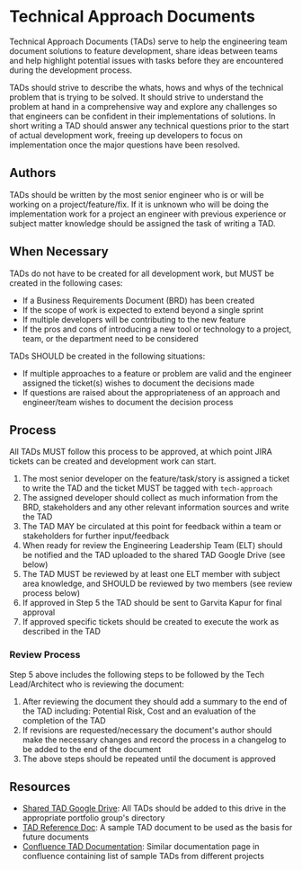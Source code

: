 # Technical Approach Documents

Technical Approach Documents (TADs) serve to help the engineering team document solutions to feature development, share ideas between teams and help highlight potential issues with tasks before they are encountered during the development process.

TADs should strive to describe the whats, hows and whys of the technical problem that is trying to be solved. It should strive to understand the problem at hand in a comprehensive way and explore any challenges so that engineers can be confident in their implementations of solutions. In short writing a TAD should answer any technical questions prior to the start of actual development work, freeing up developers to focus on implementation once the major questions have been resolved.

## Authors

TADs should be written by the most senior engineer who is or will be working on a project/feature/fix. If it is unknown who will be doing the implementation work for a project an engineer with previous experience or subject matter knowledge should be assigned the task of writing a TAD.

## When Necessary

TADs do not have to be created for all development work, but MUST be created in the following cases:

- If a Business Requirements Document (BRD) has been created
- If the scope of work is expected to extend beyond a single sprint
- If multiple developers will be contributing to the new feature
- If the pros and cons of introducing a new tool or technology to a project, team, or the department need to be considered

TADs SHOULD be created in the following situations:

- If multiple approaches to a feature or problem are valid and the engineer assigned the ticket(s) wishes to document the decisions made
- If questions are raised about the appropriateness of an approach and engineer/team wishes to document the decision process 

## Process

All TADs MUST follow this process to be approved, at which point JIRA tickets can be created and development work can start.

1. The most senior developer on the feature/task/story is assigned a ticket to write the TAD and the ticket MUST be tagged with `tech-approach`
2. The assigned developer should collect as much information from the BRD, stakeholders and any other relevant information sources and write the TAD
3. The TAD MAY be circulated at this point for feedback within a team or stakeholders for further input/feedback
4. When ready for review the Engineering Leadership Team (ELT) should be notified and the TAD uploaded to the shared TAD Google Drive (see below)
5. The TAD MUST be reviewed by at least one ELT member with subject area knowledge, and SHOULD be reviewed by two members (see review process below)
6. If approved in Step 5 the TAD should be sent to Garvita Kapur for final approval
7. If approved specific tickets should be created to execute the work as described in the TAD

### Review Process

Step 5 above includes the following steps to be followed by the Tech Lead/Architect who is reviewing the document:

1. After reviewing the document they should add a summary to the end of the TAD including: Potential Risk, Cost and an evaluation of the completion of the TAD
2. If revisions are requested/necessary the document's author should make the necessary changes and record the process in a changelog to be added to the end of the document
3. The above steps should be repeated until the document is approved

## Resources

- [Shared TAD Google Drive](https://drive.google.com/drive/u/0/folders/0AN2RNnk4RBBwUk9PVA): All TADs should be added to this drive in the appropriate portfolio group's directory
- [TAD Reference Doc](https://docs.google.com/document/d/1jL7yxFBmb8Pv9VR-dYNX1VTFaJzIgfVRyzinKk-T200/edit?usp=sharing): A sample TAD document to be used as the basis for future documents
- [Confluence TAD Documentation](https://confluence.nypl.org/display/DIGTL/Technical+Approach+Documents): Similar documentation page in confluence containing list of sample TADs from different projects
